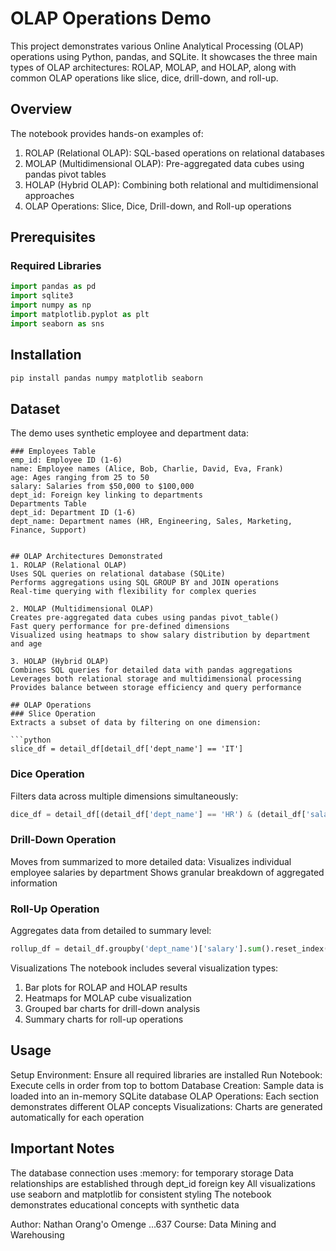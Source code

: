 # OLAP Operations Demo
This project demonstrates various Online Analytical Processing (OLAP) operations using Python, pandas, and SQLite. It showcases the three main types of OLAP architectures: ROLAP, MOLAP, and HOLAP, along with common OLAP operations like slice, dice, drill-down, and roll-up.

## Overview
The notebook provides hands-on examples of:

1. ROLAP (Relational OLAP): SQL-based operations on relational databases
2. MOLAP (Multidimensional OLAP): Pre-aggregated data cubes using pandas pivot tables
3. HOLAP (Hybrid OLAP): Combining both relational and multidimensional approaches
4. OLAP Operations: Slice, Dice, Drill-down, and Roll-up operations

## Prerequisites
### Required Libraries

```python
import pandas as pd
import sqlite3
import numpy as np
import matplotlib.pyplot as plt
import seaborn as sns
```

## Installation
```python
pip install pandas numpy matplotlib seaborn
```

## Dataset
The demo uses synthetic employee and department data:

```
### Employees Table
emp_id: Employee ID (1-6)
name: Employee names (Alice, Bob, Charlie, David, Eva, Frank)
age: Ages ranging from 25 to 50
salary: Salaries from $50,000 to $100,000
dept_id: Foreign key linking to departments
Departments Table
dept_id: Department ID (1-6)
dept_name: Department names (HR, Engineering, Sales, Marketing, Finance, Support)


## OLAP Architectures Demonstrated
1. ROLAP (Relational OLAP)
Uses SQL queries on relational database (SQLite)
Performs aggregations using SQL GROUP BY and JOIN operations
Real-time querying with flexibility for complex queries

2. MOLAP (Multidimensional OLAP)
Creates pre-aggregated data cubes using pandas pivot_table()
Fast query performance for pre-defined dimensions
Visualized using heatmaps to show salary distribution by department and age

3. HOLAP (Hybrid OLAP)
Combines SQL queries for detailed data with pandas aggregations
Leverages both relational storage and multidimensional processing
Provides balance between storage efficiency and query performance

## OLAP Operations
### Slice Operation
Extracts a subset of data by filtering on one dimension:

```python
slice_df = detail_df[detail_df['dept_name'] == 'IT']

```

### Dice Operation
Filters data across multiple dimensions simultaneously:

```python
dice_df = detail_df[(detail_df['dept_name'] == 'HR') & (detail_df['salary'] > 60000)]

```

### Drill-Down Operation
Moves from summarized to more detailed data:
Visualizes individual employee salaries by department
Shows granular breakdown of aggregated information

### Roll-Up Operation
Aggregates data from detailed to summary level:

```python
rollup_df = detail_df.groupby('dept_name')['salary'].sum().reset_index()

```

Visualizations
The notebook includes several visualization types:

1. Bar plots for ROLAP and HOLAP results
2. Heatmaps for MOLAP cube visualization
3. Grouped bar charts for drill-down analysis
4. Summary charts for roll-up operations

## Usage
Setup Environment: Ensure all required libraries are installed
Run Notebook: Execute cells in order from top to bottom
Database Creation: Sample data is loaded into an in-memory SQLite database
OLAP Operations: Each section demonstrates different OLAP concepts
Visualizations: Charts are generated automatically for each operation

## Important Notes
The database connection uses :memory: for temporary storage
Data relationships are established through dept_id foreign key
All visualizations use seaborn and matplotlib for consistent styling
The notebook demonstrates educational concepts with synthetic data

Author: Nathan Orang'o Omenge ...637
Course: Data Mining and Warehousing
